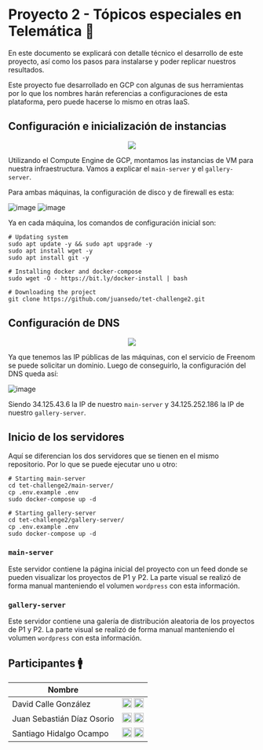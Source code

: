 # Proyecto 2 - Tópicos especiales en Telemática 📶

En este documento se explicará con detalle técnico el desarrollo de este proyecto, así como los pasos para instalarse y poder replicar nuestros resultados.

Este proyecto fue desarrollado en GCP con algunas de sus herramientas por lo que los nombres harán referencias a configuraciones de esta plataforma, pero puede hacerse lo mismo en otras IaaS.

## Configuración e inicialización de instancias

<p align="center"><img src="https://user-images.githubusercontent.com/52968530/138364996-75e63672-050f-453d-999f-475aaf4b5547.png" /></p>

Utilizando el Compute Engine de GCP, montamos las instancias de VM para nuestra infraestructura. Vamos a explicar el `main-server` y el `gallery-server`.

Para ambas máquinas, la configuración de disco y de firewall es esta:

![image](https://user-images.githubusercontent.com/52968530/138375330-1400117b-c5c0-4567-8c17-67f6f63a79f1.png)
![image](https://user-images.githubusercontent.com/52968530/138375347-1d09db93-65f7-4d77-8d24-8ef10789b5e6.png)

Ya en cada máquina, los comandos de configuración inicial son:
```
# Updating system
sudo apt update -y && sudo apt upgrade -y
sudo apt install wget -y
sudo apt install git -y

# Installing docker and docker-compose 
sudo wget -O - https://bit.ly/docker-install | bash

# Downloading the project
git clone https://github.com/juansedo/tet-challenge2.git
```

## Configuración de DNS
<p align="center"><img src="https://user-images.githubusercontent.com/52968530/138371468-5d345846-7aa0-4fff-a884-a691c46493ae.png" /></p>

Ya que tenemos las IP públicas de las máquinas, con el servicio de Freenom se puede solicitar un dominio. Luego de conseguirlo, la configuración del DNS queda así:

![image](https://user-images.githubusercontent.com/52968530/138375204-f15e97eb-038c-4275-bb13-1894179da6ba.png)

Siendo 34.125.43.6 la IP de nuestro `main-server` y 34.125.252.186 la IP de nuestro `gallery-server`.

## Inicio de los servidores

Aquí se diferencian los dos servidores que se tienen en el mismo repositorio. Por lo que se puede ejecutar uno u otro:

```
# Starting main-server
cd tet-challenge2/main-server/
cp .env.example .env
sudo docker-compose up -d

# Starting gallery-server
cd tet-challenge2/gallery-server/
cp .env.example .env
sudo docker-compose up -d
```

### `main-server`

Este servidor contiene la página inicial del proyecto con un feed donde se pueden visualizar los proyectos de P1 y P2. La parte visual se realizó de forma manual manteniendo el volumen `wordpress` con esta información.

### `gallery-server`

Este servidor contiene una galería de distribución aleatoria de los proyectos de P1 y P2. La parte visual se realizó de forma manual manteniendo el volumen `wordpress` con esta información.



## Participantes 🚹

|Nombre||
|------|-------|
|David Calle González|<a href="https://github.com/dcalleg707"><img src="https://image.flaticon.com/icons/png/512/25/25231.png" width=20></a> <a href="https://instagram.com/calle_dcg"><img src="https://cdn-icons-png.flaticon.com/512/174/174855.png" width=20></a>|
|Juan Sebastián Díaz Osorio|<a href="https://github.com/juansedo"><img src="https://image.flaticon.com/icons/png/512/25/25231.png" width=20></a> <a href="https://instagram.com/juansedo"><img src="https://cdn-icons-png.flaticon.com/512/174/174855.png" width=20></a>|
|Santiago Hidalgo Ocampo|<a href="https://github.com/sanhidalgoo"><img src="https://image.flaticon.com/icons/png/512/25/25231.png" width=20></a> <a href="https://instagram.com/sanhidalgoo"><img src="https://cdn-icons-png.flaticon.com/512/174/174855.png" width=20></a>|
